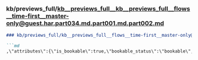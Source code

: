 ### kb/previews_full/kb__previews_full__kb__previews_full__flows__time-first__master-only@guest.har.part034.md.part001.md.part002.md

```md
### kb/previews_full/kb__previews_full__flows__time-first__master-only@guest.har.part034.md.part001.md (part 002)

```md
,\"attributes\":{\"is_bookable\":true,\"bookable_status\":\"bookable\",\"duration\":1800,\"
```

```

```
